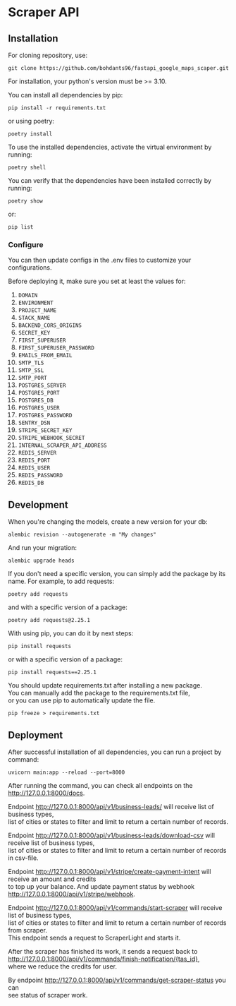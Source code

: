 
# Scraper API  
  

## Installation  
  
For cloning repository, use:  
  
`git clone https://github.com/bohdants96/fastapi_google_maps_scaper.git`  
  
For installation, your python's version must be >= 3.10.  
  
You can install all dependencies by pip:  
  
`pip install -r requirements.txt`  
  
or using poetry:  
  
`poetry install`  
  
To use the installed dependencies, activate the virtual environment by running:  
  
`poetry shell`  
  
You can verify that the dependencies have been installed correctly by running:  
  
`poetry show`  
  
or:  
  
`pip list`  
  
### Configure  
  
You can then update configs in the .env files to customize your configurations.  
  
Before deploying it, make sure you set at least the values for:  
  

 1. `DOMAIN`  
 2. `ENVIRONMENT`  
 3. `PROJECT_NAME`  
 4. `STACK_NAME`  
 5. `BACKEND_CORS_ORIGINS`  
 6. `SECRET_KEY`  
 7. `FIRST_SUPERUSER`  
 8. `FIRST_SUPERUSER_PASSWORD`  
 9. `EMAILS_FROM_EMAIL`  
 10. `SMTP_TLS`  
 11. `SMTP_SSL`  
 12. `SMTP_PORT` 
 13. `POSTGRES_SERVER`  
 14. `POSTGRES_PORT`  
 15. `POSTGRES_DB`  
 16. `POSTGRES_USER`  
 17. `POSTGRES_PASSWORD`  
 18. `SENTRY_DSN`  
 19. `STRIPE_SECRET_KEY`  
 20. `STRIPE_WEBHOOK_SECRET`  
 21. `INTERNAL_SCRAPER_API_ADDRESS`  
 22. `REDIS_SERVER`  
 23. `REDIS_PORT`  
 24. `REDIS_USER`  
 25. `REDIS_PASSWORD`  
 26. `REDIS_DB`  
  
## Development  
  
When you're changing the models, create a new version for your db:  
  
`alembic revision --autogenerate -m "My changes"`  
  
And run your migration:  
  
`alembic upgrade heads`
  
If you don't need a specific version, you can simply add the package by its name. For example, to add requests:  
  
`poetry add requests`  
  
and with a specific version of a package:  
  
`poetry add requests@2.25.1`  
  
With using pip, you can do it by next steps:  
  
`pip install requests`  
  
or with a specific version of a package:  
  
`pip install requests==2.25.1`  
  
You should update requirements.txt after installing a new package.  
You can manually add the package to the requirements.txt file,   
or you can use pip to automatically update the file.  
  
`pip freeze > requirements.txt`  
  
## Deployment  
  
After successful installation of all dependencies, you can run a project by command:  
  
`uvicorn main:app --reload --port=8000`  
  
After running the command, you can check all endpoints on the http://127.0.0.1:8000/docs.  
  
Endpoint http://127.0.0.1:8000/api/v1/business-leads/ will receive list of business types,  
list of cities or states to filter and limit to return a certain number of records.   
  
Endpoint http://127.0.0.1:8000/api/v1/business-leads/download-csv will receive list of business types,  
list of cities or states to filter and limit to return a certain number of records in csv-file.  
  
Endpoint http://127.0.0.1:8000/api/v1/stripe/create-payment-intent will receive an amount and credits   
to top up your balance. And update payment status by webhook http://127.0.0.1:8000/api/v1/stripe/webhook.  
  
Endpoint http://127.0.0.1:8000/api/v1/commands/start-scraper will receive list of business types,  
list of cities or states to filter and limit to return a certain number of records from scraper.   
This endpoint sends a request to ScraperLight and starts it.   
  
After the scraper has finished its work, it sends a request back to http://127.0.0.1:8000/api/v1/commands/finish-notification/{tas_id},  
where we reduce the credits for user.  
  
By endpoint http://127.0.0.1:8000/api/v1/commands/get-scraper-status you can   
see status of scraper work.
 